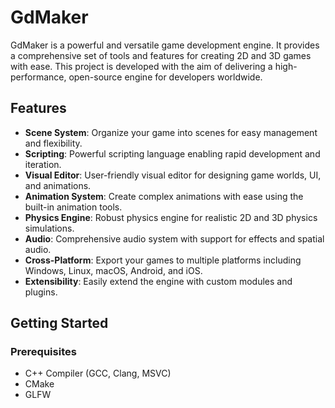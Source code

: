 # GdMaker

GdMaker is a powerful and versatile game development engine. It provides a comprehensive set of tools and features for creating 2D and 3D games with ease. This project is developed with the aim of delivering a high-performance, open-source engine for developers worldwide.

## Features

- **Scene System**: Organize your game into scenes for easy management and flexibility.
- **Scripting**: Powerful scripting language enabling rapid development and iteration.
- **Visual Editor**: User-friendly visual editor for designing game worlds, UI, and animations.
- **Animation System**: Create complex animations with ease using the built-in animation tools.
- **Physics Engine**: Robust physics engine for realistic 2D and 3D physics simulations.
- **Audio**: Comprehensive audio system with support for effects and spatial audio.
- **Cross-Platform**: Export your games to multiple platforms including Windows, Linux, macOS, Android, and iOS.
- **Extensibility**: Easily extend the engine with custom modules and plugins.

## Getting Started

### Prerequisites

- C++ Compiler (GCC, Clang, MSVC)
- CMake
- GLFW
